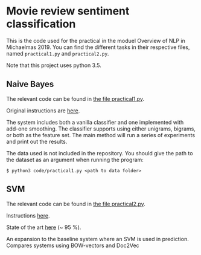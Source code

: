 # Movie review sentiment classification

This is the code used for the practical in the moduel Overview of NLP in Michaelmas 2019. You can find the different tasks in their respective files, named `practical1.py` and `practical2.py`.

Note that this project uses python 3.5.

## Naive Bayes

The relevant code can be found in [the file practical1.py](code/practical1.py).

Original instructions are [here](https://www.cl.cam.ac.uk/teaching/1920/L90/Instructions201920.pdf).

The system includes both a vanilla classifier and one implemented with add-one smoothing. The classifier supports using either unigrams, bigrams, or both as the feature set. The main method will run a series of experiments and print out the results.

The data used is not included in the repository. You should give the path to the dataset as an argument when running the program:

```
$ python3 code/practical1.py <path to data folder>
```

## SVM

The relevant code can be found in [the file practical2.py](code/practical2.py).

Instructions [here](https://www.cl.cam.ac.uk/teaching/1920/L90/Instructions201920_part2.pdf).

State of the art [here](http://nlpprogress.com/english/sentiment_analysis.html) (~ 95 %).

An expansion to the baseline system where an SVM is used in prediction. Compares systems using BOW-vectors and Doc2Vec

